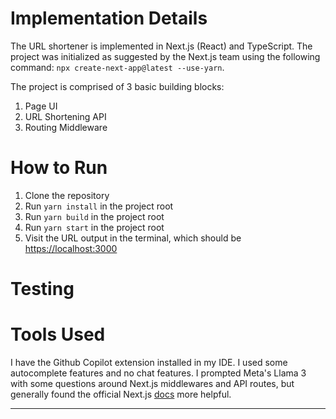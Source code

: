 # Implementation Details
<!-- Provide a short description of your implementation (technologies used, brief overview of project architecture, etc.) -->
The URL shortener is implemented in Next.js (React) and TypeScript. The project was initialized as suggested by the Next.js team using the following command: `npx create-next-app@latest --use-yarn`.

The project is comprised of 3 basic building blocks:
1. Page UI
2. URL Shortening API
3. Routing Middleware

# How to Run
<!--
- Include instructions on how to run your implementation locally. Be sure to include any necessary setup steps, such as installing dependencies, as well as the commands to start the application.
-->
1. Clone the repository
2. Run `yarn install` in the project root
3. Run `yarn build` in the project root
4. Run `yarn start` in the project root
5. Visit the URL output in the terminal, which should be [https://localhost:3000]()

# Testing
<!-- Describe how you tested your solution (automated testing, manual testing process, screenshots, etc.) -->

# Tools Used
<!--
- Describe any tools you used in developing your solution (e.g. ChatGPT for generating ideas and styles)
- Note: The use of AI tools is not discouraged, but they should be used judiciously.
-->
I have the Github Copilot extension installed in my IDE. I used some autocomplete features and no chat features. I prompted Meta's Llama 3 with some questions around Next.js middlewares and API routes, but generally found the official Next.js [docs](https://nextjs.org/docs/app) more helpful.

---
